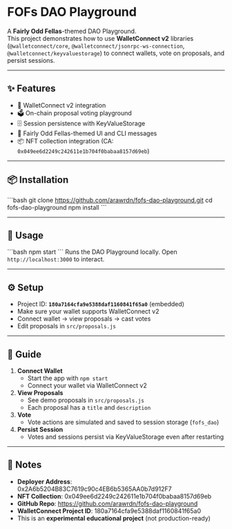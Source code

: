# FOFs DAO Playground

A **Fairly Odd Fellas**-themed DAO Playground.  
This project demonstrates how to use **WalletConnect v2** libraries (`@walletconnect/core`, `@walletconnect/jsonrpc-ws-connection`, `@walletconnect/keyvaluestorage`) to connect wallets, vote on proposals, and persist sessions.

---

## ✨ Features
- 🔌 WalletConnect v2 integration  
- 🗳 On-chain proposal voting playground  
- 🗄 Session persistence with KeyValueStorage  
- 🎨 Fairly Odd Fellas-themed UI and CLI messages  
- 📦 NFT collection integration (CA: `0x049ee6d2249c242611e1b704f0babaa8157d69eb`)  

---

## 📦 Installation
\`\`\`bash
git clone https://github.com/arawrdn/fofs-dao-playground.git
cd fofs-dao-playground
npm install
\`\`\`

---

## 🚀 Usage
\`\`\`bash
npm start
\`\`\`
Runs the DAO Playground locally. Open `http://localhost:3000` to interact.

---

## ⚙️ Setup
- Project ID: **`180a7164cfa9e5388daf1160841f65a0`** (embedded)  
- Make sure your wallet supports WalletConnect v2  
- Connect wallet → view proposals → cast votes  
- Edit proposals in `src/proposals.js`  

---

## 📖 Guide
1. **Connect Wallet**  
   - Start the app with `npm start`  
   - Connect your wallet via WalletConnect v2  
2. **View Proposals**  
   - See demo proposals in `src/proposals.js`  
   - Each proposal has a `title` and `description`  
3. **Vote**  
   - Vote actions are simulated and saved to session storage (`fofs_dao`)  
4. **Persist Session**  
   - Votes and sessions persist via KeyValueStorage even after restarting  

---

## 📝 Notes
- **Deployer Address**: 0x2A6b5204B83C7619c90c4EB6b5365AA0b7d912F7  
- **NFT Collection**: 0x049ee6d2249c242611e1b704f0babaa8157d69eb  
- **GitHub Repo**: https://github.com/arawrdn/fofs-dao-playground  
- **WalletConnect Project ID**: 180a7164cfa9e5388daf1160841f65a0  
- This is an **experimental educational project** (not production-ready)
